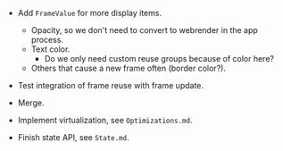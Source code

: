 * Add `FrameValue` for more display items.
    - Opacity, so we don't need to convert to webrender in the app process.
    - Text color.
        - Do we only need custom reuse groups because of color here?
    - Others that cause a new frame often (border color?).

* Test integration of frame reuse with frame update.
* Merge.


* Implement virtualization, see `Optimizations.md`.
* Finish state API, see `State.md`.